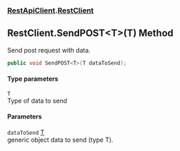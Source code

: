 ### [RestApiClient](./RestApiClient.md 'RestApiClient').[RestClient](./RestApiClient-RestClient.md 'RestApiClient.RestClient')
## RestClient.SendPOST&lt;T&gt;(T) Method
Send post request with data.  
```csharp
public void SendPOST<T>(T dataToSend);
```
#### Type parameters
<a name='RestApiClient-RestClient-SendPOST-T-(T)-T'></a>
`T`  
Type of data to send  
  
#### Parameters
<a name='RestApiClient-RestClient-SendPOST-T-(T)-dataToSend'></a>
`dataToSend` [T](#RestApiClient-RestClient-SendPOST-T-(T)-T 'RestApiClient.RestClient.SendPOST&lt;T&gt;(T).T')  
generic object data to send (type T).  
  
